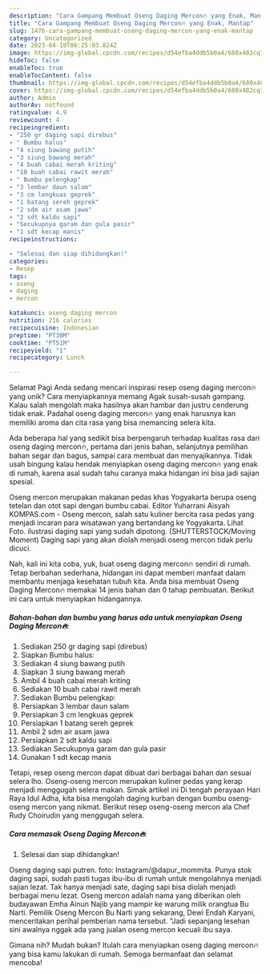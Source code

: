 ```yaml
---
description: "Cara Gampang Membuat Oseng Daging Mercon🔥 yang Enak, Mantap"
title: "Cara Gampang Membuat Oseng Daging Mercon🔥 yang Enak, Mantap"
slug: 1476-cara-gampang-membuat-oseng-daging-mercon-yang-enak-mantap
category: Uncategorized
date: 2023-04-10T06:25:03.824Z
image: https://img-global.cpcdn.com/recipes/d54efba4ddb5b0a4/680x482cq70/oseng-daging-mercon-foto-resep-utama.jpg
hideToc: false
enableToc: true
enableTocContent: false
thumbnail: https://img-global.cpcdn.com/recipes/d54efba4ddb5b0a4/680x482cq70/oseng-daging-mercon-foto-resep-utama.jpg
cover: https://img-global.cpcdn.com/recipes/d54efba4ddb5b0a4/680x482cq70/oseng-daging-mercon-foto-resep-utama.jpg
author: Admin
authorAv: notfound
ratingvalue: 4.9
reviewcount: 4
recipeingredient:
- "250 gr daging sapi direbus"
- " Bumbu halus"
- "4 siung bawang putih"
- "3 siung bawang merah"
- "4 buah cabai merah kriting"
- "10 buah cabai rawit merah"
- " Bumbu pelengkap"
- "3 lembar daun salam"
- "3 cm lengkuas geprek"
- "1 batang sereh geprek"
- "2 sdm air asam jawa"
- "2 sdt kaldu sapi"
- "Secukupnya garam dan gula pasir"
- "1 sdt kecap manis"
recipeinstructions:

- "Selesai dan siap dihidangkan!"
categories:
- Resep
tags:
- oseng
- daging
- mercon

katakunci: oseng daging mercon 
nutrition: 216 calories
recipecuisine: Indonesian
preptime: "PT30M"
cooktime: "PT51M"
recipeyield: "1"
recipecategory: Lunch

---
```



Selamat Pagi Anda sedang mencari inspirasi resep oseng daging mercon🔥 yang unik? Cara menyiapkannya memang Agak susah-susah gampang. Kalau salah mengolah maka hasilnya akan hambar dan justru cenderung tidak enak. Padahal oseng daging mercon🔥 yang enak harusnya kan memiliki aroma dan cita rasa yang bisa memancing selera kita.


Ada beberapa hal yang sedikit bisa berpengaruh terhadap kualitas rasa dari oseng daging mercon🔥, pertama dari jenis bahan, selanjutnya pemilihan bahan segar dan bagus, sampai cara membuat dan menyajikannya. Tidak usah bingung kalau hendak menyiapkan oseng daging mercon🔥 yang enak di rumah, karena asal sudah tahu caranya maka hidangan ini bisa jadi sajian spesial.

Oseng mercon merupakan makanan pedas khas Yogyakarta berupa oseng tetelan dan otot sapi dengan bumbu cabai. Editor Yuharrani Aisyah KOMPAS.com - Oseng mercon, salah satu kuliner bercita rasa pedas yang menjadi incaran para wisatawan yang bertandang ke Yogyakarta. Lihat Foto. ilustrasi daging sapi yang sudah dipotong. (SHUTTERSTOCK/Moving Moment) Daging sapi yang akan diolah menjadi oseng mercon tidak perlu dicuci.


Nah, kali ini kita coba, yuk, buat oseng daging mercon🔥 sendiri di rumah. Tetap berbahan sederhana, hidangan ini dapat memberi manfaat dalam membantu menjaga kesehatan tubuh kita. Anda bisa membuat Oseng Daging Mercon🔥 memakai 14 jenis bahan dan 0 tahap pembuatan. Berikut ini cara untuk menyiapkan hidangannya.

<!--inarticleads1-->

##### Bahan-bahan dan bumbu yang harus ada untuk menyiapkan Oseng Daging Mercon🔥:

1. Sediakan 250 gr daging sapi (direbus)
1. Siapkan  Bumbu halus:
1. Sediakan 4 siung bawang putih
1. Siapkan 3 siung bawang merah
1. Ambil 4 buah cabai merah kriting
1. Sediakan 10 buah cabai rawit merah
1. Sediakan  Bumbu pelengkap:
1. Persiapkan 3 lembar daun salam
1. Persiapkan 3 cm lengkuas geprek
1. Persiapkan 1 batang sereh geprek
1. Ambil 2 sdm air asam jawa
1. Persiapkan 2 sdt kaldu sapi
1. Sediakan Secukupnya garam dan gula pasir
1. Gunakan 1 sdt kecap manis


Tetapi, resep oseng mercon dapat dibuat dari berbagai bahan dan sesuai selera lho. Oseng-oseng mercon merupakan kuliner pedas yang kerap menjadi menggugah selera makan. Simak artikel ini Di tengah perayaan Hari Raya Idul Adha, kita bisa mengolah daging kurban dengan bumbu oseng-oseng mercon yang nikmat. Berikut resep oseng-oseng mercon ala Chef Rudy Choirudin yang menggugah selera. 

<!--inarticleads2-->

##### Cara memasak Oseng Daging Mercon🔥:


1. Selesai dan siap dihidangkan!

Oseng daging sapi putren. foto: Instagram/@dapur_mommita. Punya stok daging sapi, sudah pasti tugas ibu-ibu di rumah untuk mengolahnya menjadi sajian lezat. Tak hanya menjadi sate, daging sapi bisa diolah menjadi berbagai menu lezat. Oseng mercon adalah nama yang diberikan oleh budayawan Emha Ainun Najib yang mampir ke warung milik orangtua Bu Narti. Pemilik Oseng Mercon Bu Narti yang sekarang, Dewi Endah Karyani, menceritakan perihal pemberian nama tersebut. &#34;Jadi sepanjang lesehan sini awalnya nggak ada yang jualan oseng mercon kecuali ibu saya. 

Gimana nih? Mudah bukan? Itulah cara menyiapkan oseng daging mercon🔥 yang bisa kamu lakukan di rumah. Semoga bermanfaat dan selamat mencoba!
